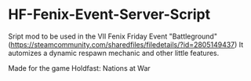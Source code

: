 # HF-Fenix-Event-Server-Script

Sript mod to be used in the VII Fenix Friday Event "Battleground" (https://steamcommunity.com/sharedfiles/filedetails/?id=2805149437)
It automizes a dynamic respawn mechanic and other little features.

Made for the game Holdfast: Nations at War
